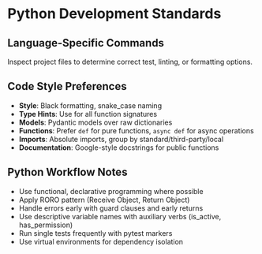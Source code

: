 # Python Development Standards

## Language-Specific Commands
Inspect project files to determine correct test, linting, or formatting options.

## Code Style Preferences
- **Style**: Black formatting, snake_case naming
- **Type Hints**: Use for all function signatures
- **Models**: Pydantic models over raw dictionaries
- **Functions**: Prefer `def` for pure functions, `async def` for async operations
- **Imports**: Absolute imports, group by standard/third-party/local
- **Documentation**: Google-style docstrings for public functions

## Python Workflow Notes
- Use functional, declarative programming where possible
- Apply RORO pattern (Receive Object, Return Object)
- Handle errors early with guard clauses and early returns
- Use descriptive variable names with auxiliary verbs (is_active, has_permission)
- Run single tests frequently with pytest markers
- Use virtual environments for dependency isolation
